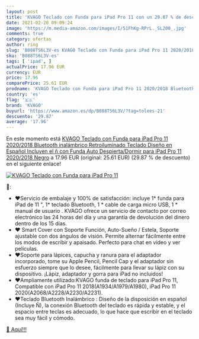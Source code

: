 ```yaml
---
layout: post
title: 'KVAGO Teclado con Funda para iPad Pro 11 con un 29.87 % de descuento'
date: 2021-02-20 09:09:24
image: 'https://m.media-amazon.com/images/I/51FhKg-RPrL._SL200_.jpg'
comments: true
category: ofertas
author: ring
slug: 'B088TS6L3V-es KVAGO Teclado con Funda para iPad Pro 11 2020/2018...'
sku: 'B088TS6L3V-es'
tags: [ 'ipad', ]
actualPrice: 17.96 EUR
currency: EUR
price: 17.96
comparePrice: 25.61 EUR
prodname: 'KVAGO Teclado con Funda para iPad Pro 11 2020/2018 Bluetooth inalámbrico Retroiluminado Teclado Diseño en Español Incluyen el ñ  con Funda Auto Despierta/Dormir para iPad Pro 11 2020/2018 Negro'
country: 'es'
flag: '🇪🇸'
brand: 'KVAGO'
buyurl: 'https://www.amazon.es/dp/B088TS6L3V/?tag=tolees-21'
descuento: '29.87'
average: '17.96'
---
```


En este momento está [KVAGO Teclado con Funda para iPad Pro 11 2020/2018 Bluetooth inalámbrico Retroiluminado Teclado Diseño en Español Incluyen el ñ  con Funda Auto Despierta/Dormir para iPad Pro 11 2020/2018 Negro](https://www.amazon.es/dp/B088TS6L3V/?tag=tolees-21) a 17.96 EUR (original: 25.61 EUR) (29.87 %  de descuento) en el siguiente enlace!

[![KVAGO Teclado con Funda para iPad Pro 11](https://m.media-amazon.com/images/I/51FhKg-RPrL._SL200_.jpg)](https://www.amazon.es/dp/B088TS6L3V/?tag=tolees-21)

🔎:

- ♥Servicio de embalaje y 100% de satisfacción: incluye 1* funda para iPad de 11 ", 1* teclado Bluetooth, 1 * cable de carga micro USB, 1 * manual de usuario . KVAGO ofrece un servicio de contacto por correo electrónico las 24 horas del día y una garantía de devolución del dinero dentro de los 15 días.
- ♥ Smart Cover con Soporte Función, Auto-Sueño / Estela, Soporte ajustable con dos ángulos de visión. Permite alternar fácilmente entre los modos de escribir y apaisado. Perfecto para chat en vídeo y ver películas.
- ♥Soporte para lápices, capucha y ranura para el adaptador incorporado, tome su Apple Pencil, Pencil Cap y el adaptador sin esfuerzo siempre que lo desee, fácilmente para llevar su lápiz con su dispositivo. ¡Lápiz, adaptador y gorra para iPad no incluidos!
- ♥Ampliamente utilizado:KVAGO funda de teclado para iPad Pro 11, Compatible con iPad Pro 11 2018(A1934/A1979/A1980), iPad Pro 11 2020(A2068/A2228/A2230/A2231).
- ♥Teclado Bluetooth Inalámbrico : Diseño de la disposición en español (Incluye Ñ), la conexión Bluetooth del teclado es rápida y estable, y el espacio entre teclas es adecuado, lo que hace que escribir en el teclado sea muy fácil y cómodo.

[🛒 Aquí!!!](https://www.amazon.es/dp/B088TS6L3V/?tag=tolees-21)
